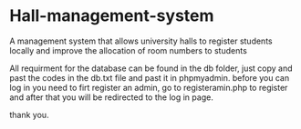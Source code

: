 # Hall-management-system
A management system that allows university halls to register students locally and improve the allocation of room numbers to students

All requirment for the database can be found in the db folder, just copy and past the codes in the db.txt file and past it in phpmyadmin.
before you can log in you need to firt register an admin, go to registeramin.php to register and after that you will be redirected to the log in page.

thank you.
